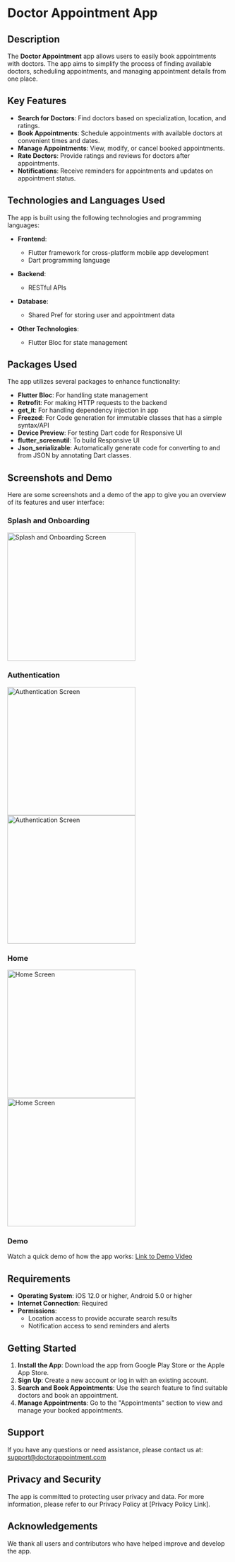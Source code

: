 # Doctor Appointment App

## Description

The **Doctor Appointment** app allows users to easily book appointments with doctors. The app aims to simplify the process of finding available doctors, scheduling appointments, and managing appointment details from one place.

## Key Features

- **Search for Doctors**: Find doctors based on specialization, location, and ratings.
- **Book Appointments**: Schedule appointments with available doctors at convenient times and dates.
- **Manage Appointments**: View, modify, or cancel booked appointments.
- **Rate Doctors**: Provide ratings and reviews for doctors after appointments.
- **Notifications**: Receive reminders for appointments and updates on appointment status.

## Technologies and Languages Used

The app is built using the following technologies and programming languages:

- **Frontend**: 
  - Flutter framework for cross-platform mobile app development
  - Dart programming language

- **Backend**:
  - RESTful APIs

- **Database**:
  - Shared Pref for storing user and appointment data

- **Other Technologies**:
  - Flutter Bloc for state management

## Packages Used

The app utilizes several packages to enhance functionality:

- **Flutter Bloc**: For handling state management
- **Retrofit**: For making HTTP requests to the backend
- **get_it**: For handling dependency injection in app
- **Freezed**: For Code generation for immutable classes that has a simple syntax/API
- **Device Preview**: For testing Dart code for Responsive UI
- **flutter_screenutil**: To build Responsive UI 
- **Json_serializable**: Automatically generate code for converting to and from JSON by annotating Dart classes.

## Screenshots and Demo

Here are some screenshots and a demo of the app to give you an overview of its features and user interface:

### Splash and Onboarding
<img src="https://github.com/user-attachments/assets/4cae0548-1925-441c-9f90-4d97cc3f5099" alt="Splash and Onboarding Screen" width="290"/>

### Authentication
<img src="https://github.com/user-attachments/assets/f0d51e30-0eda-48d8-a309-d944f9e19096" alt="Authentication Screen" width="290"/>
<img src="https://github.com/user-attachments/assets/b66617fd-4764-4872-a089-e7be6dfadc04" alt="Authentication Screen" width="290"/>

### Home
<img src="https://github.com/user-attachments/assets/9f979c5d-f1cc-4b79-a21e-7fa9fb8bb2a9" alt="Home Screen" width="290"/>
<img src="https://github.com/user-attachments/assets/65b82b96-48d5-4d73-8c48-bcd43e7825ea" alt="Home Screen" width="290"/>


### Demo

Watch a quick demo of how the app works: [Link to Demo Video](path/to/demo_video.mp4)

## Requirements

- **Operating System**: iOS 12.0 or higher, Android 5.0 or higher
- **Internet Connection**: Required
- **Permissions**:
  - Location access to provide accurate search results
  - Notification access to send reminders and alerts

## Getting Started

1. **Install the App**: Download the app from Google Play Store or the Apple App Store.
2. **Sign Up**: Create a new account or log in with an existing account.
3. **Search and Book Appointments**: Use the search feature to find suitable doctors and book an appointment.
4. **Manage Appointments**: Go to the "Appointments" section to view and manage your booked appointments.


## Support

If you have any questions or need assistance, please contact us at: support@doctorappointment.com

## Privacy and Security

The app is committed to protecting user privacy and data. For more information, please refer to our Privacy Policy at [Privacy Policy Link].

## Acknowledgements

We thank all users and contributors who have helped improve and develop the app.
